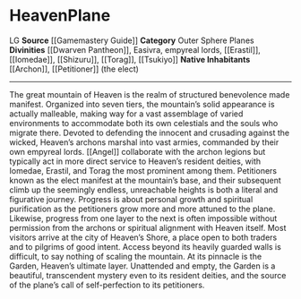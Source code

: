 ﻿---
alignment: LG
element: null
id: '17'
name: Heaven
plane_category: Outer Sphere Planes
rarity: Common
source: '[[DATABASE/source/Gamemastery Guide|Gamemastery Guide]]'
trait: null
type: Plane

---
# Heaven<span class="item-type">Plane</span>

<span class="trait-alignment item-trait">LG</span>
**Source** [[Gamemastery Guide]]
**Category** Outer Sphere Planes
**Divinities** [[Dwarven Pantheon]], Easivra, empyreal lords, [[Erastil]], [[Iomedae]], [[Shizuru]], [[Torag]], [[Tsukiyo]]
**Native Inhabitants** [[Archon]], [[Petitioner]] (the elect)

---
The great mountain of Heaven is the realm of structured benevolence made manifest. Organized into seven tiers, the mountain’s solid appearance is actually malleable, making way for a vast assemblage of varied environments to accommodate both its own celestials and the souls who migrate there. Devoted to defending the innocent and crusading against the wicked, Heaven’s archons marshal into vast armies, commanded by their own empyreal lords. [[Angel]] collaborate with the archon legions but typically act in more direct service to Heaven’s resident deities, with Iomedae, Erastil, and Torag the most prominent among them.
 Petitioners known as the elect manifest at the mountain’s base, and their subsequent climb up the seemingly endless, unreachable heights is both a literal and figurative journey. Progress is about personal growth and spiritual purification as the petitioners grow more and more attuned to the plane. Likewise, progress from one layer to the next is often impossible without permission from the archons or spiritual alignment with Heaven itself. Most visitors arrive at the city of Heaven’s Shore, a place open to both traders and to pilgrims of good intent. Access beyond its heavily guarded walls is difficult, to say nothing of scaling the mountain. At its pinnacle is the Garden, Heaven’s ultimate layer. Unattended and empty, the Garden is a beautiful, transcendent mystery even to its resident deities, and the source of the plane’s call of self-perfection to its petitioners.
